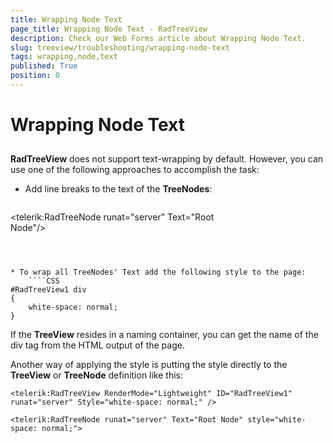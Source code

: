 ```yaml
---
title: Wrapping Node Text
page_title: Wrapping Node Text - RadTreeView
description: Check our Web Forms article about Wrapping Node Text.
slug: treeview/troubleshooting/wrapping-node-text
tags: wrapping,node,text
published: True
position: 0
---
```


# Wrapping Node Text



## 

**RadTreeView** does not support text-wrapping by default. However, you can use one of the following approaches to accomplish the task:

* Add line breaks to the text of the **TreeNodes**:
	````ASPNET
<telerik:RadTreeNode runat="server" Text="Root<br>Node"/> 
````



* To wrap all TreeNodes' Text add the following style to the page:
	````CSS
#RadTreeView1 div
{
	white-space: normal;
}
````

If the **TreeView** resides in a naming container, you can get the name of the div tag from the HTML output of the page.

Another way of applying the style is putting the style directly to the **TreeView** or **TreeNode** definition like this:

````ASPNET
<telerik:RadTreeView RenderMode="Lightweight" ID="RadTreeView1" runat="server" Style="white-space: normal;" />
````



````ASPNET
<telerik:RadTreeNode runat="server" Text="Root Node" style="white-space: normal;">
````


